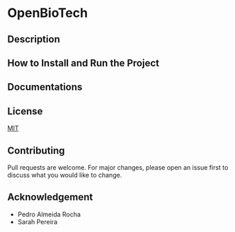 # OpenBioTech

## Description


## How to Install and Run the Project


## Documentations


## License
[MIT](LICENSE.me)

## Contributing
Pull requests are welcome. For major changes, please open an issue first to discuss what you would like to change.

## Acknowledgement
- Pedro Almeida Rocha
- Sarah Pereira

